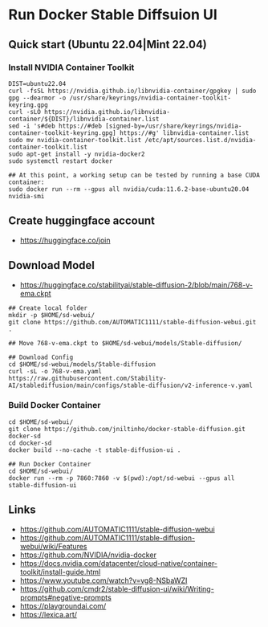 # Run Docker Stable Diffsuion UI


## Quick start (Ubuntu 22.04|Mint 22.04)

### Install NVIDIA Container Toolkit
```
DIST=ubuntu22.04
curl -fsSL https://nvidia.github.io/libnvidia-container/gpgkey | sudo gpg --dearmor -o /usr/share/keyrings/nvidia-container-toolkit-keyring.gpg
curl -sLO https://nvidia.github.io/libnvidia-container/${DIST}/libnvidia-container.list
sed -i 's#deb https://#deb [signed-by=/usr/share/keyrings/nvidia-container-toolkit-keyring.gpg] https://#g' libnvidia-container.list
sudo mv nvidia-container-toolkit.list /etc/apt/sources.list.d/nvidia-container-toolkit.list
sudo apt-get install -y nvidia-docker2
sudo systemctl restart docker

## At this point, a working setup can be tested by running a base CUDA container:
sudo docker run --rm --gpus all nvidia/cuda:11.6.2-base-ubuntu20.04 nvidia-smi
```

## Create huggingface account
- https://huggingface.co/join

## Download Model
- https://huggingface.co/stabilityai/stable-diffusion-2/blob/main/768-v-ema.ckpt

```
## Create local folder
mkdir -p $HOME/sd-webui/
git clone https://github.com/AUTOMATIC1111/stable-diffusion-webui.git .

## Move 768-v-ema.ckpt to $HOME/sd-webui/models/Stable-diffusion/

## Download Config
cd $HOME/sd-webui/models/Stable-diffusion
curl -sL -o 768-v-ema.yaml https://raw.githubusercontent.com/Stability-AI/stablediffusion/main/configs/stable-diffusion/v2-inference-v.yaml
```

### Build Docker Container
```
cd $HOME/sd-webui/
git clone https://github.com/jniltinho/docker-stable-diffusion.git docker-sd
cd docker-sd
docker build --no-cache -t stable-diffusion-ui .

## Run Docker Container
cd $HOME/sd-webui/
docker run --rm -p 7860:7860 -v $(pwd):/opt/sd-webui --gpus all stable-diffusion-ui
```


## Links
- https://github.com/AUTOMATIC1111/stable-diffusion-webui
- https://github.com/AUTOMATIC1111/stable-diffusion-webui/wiki/Features
- https://github.com/NVIDIA/nvidia-docker
- https://docs.nvidia.com/datacenter/cloud-native/container-toolkit/install-guide.html
- https://www.youtube.com/watch?v=vg8-NSbaWZI
- https://github.com/cmdr2/stable-diffusion-ui/wiki/Writing-prompts#negative-prompts
- https://playgroundai.com/
- https://lexica.art/
